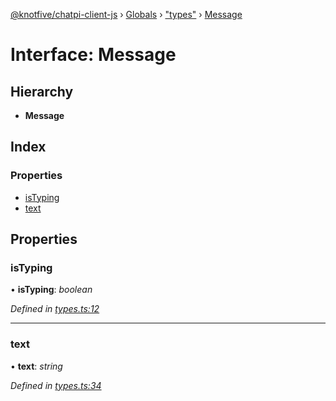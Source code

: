 [@knotfive/chatpi-client-js](../README.md) › [Globals](../globals.md) › ["types"](../modules/_types_.md) › [Message](_types_.message.md)

# Interface: Message

## Hierarchy

* **Message**

## Index

### Properties

* [isTyping](_types_.message.md#istyping)
* [text](_types_.message.md#text)

## Properties

###  isTyping

• **isTyping**: *boolean*

*Defined in [types.ts:12](https://github.com/ArcQ/chatpi/blob/360e07f/clients/js/chatpi-client/src/types.ts#L12)*

___

###  text

• **text**: *string*

*Defined in [types.ts:34](https://github.com/ArcQ/chatpi/blob/360e07f/clients/js/chatpi-client/src/types.ts#L34)*
